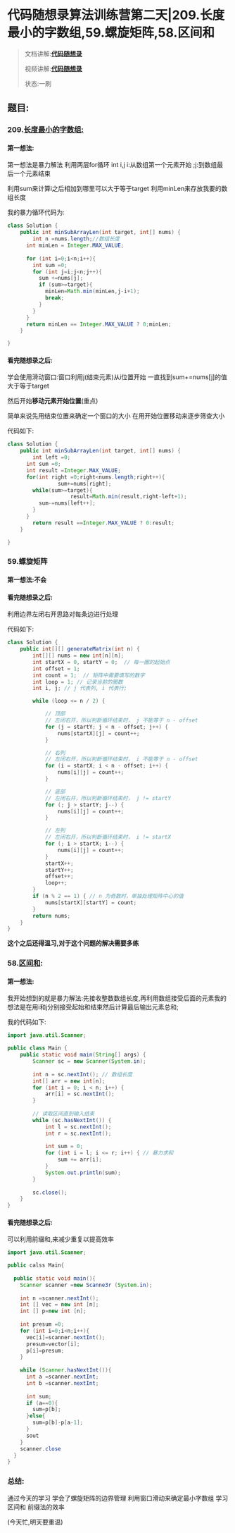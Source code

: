 # 代码随想录算法训练营第二天|209.长度最小的字数组,59.螺旋矩阵,58.区间和



> 文档讲解:[**代码随想录**](https://programmercarl.com/0977.%E6%9C%89%E5%BA%8F%E6%95%B0%E7%BB%84%E7%9A%84%E5%B9%B3%E6%96%B9.html#%E6%80%9D%E8%B7%AF)
>
> 视频讲解:[**代码随想录**](https://www.bilibili.com/video/BV1tZ4y1q7XE/?vd_source=536f01d8d7a74e18b43740216a40d3aa)
>
> 状态:一刷



## 题目:

### 209.[长度最小的字数组:](https://leetcode.cn/problems/minimum-size-subarray-sum/description/)

#### 第一想法:

第一想法是暴力解法 利用两层for循环 int i,j  i:从数组第一个元素开始 ;j:到数组最后一个元素结束

利用sum来计算i之后相加到哪里可以大于等于target 利用minLen来存放我要的数组长度

我的暴力循环代码为:

```java
class Solution {
    public int minSubArrayLen(int target, int[] nums) {
    	int n =nums.length;//数组长度
      int minLen = Integer.MAX_VALUE;
      
      for (int i=0;i<n;i++){
        int sum =0;
        for (int j=i;j<n;j++){
          sum +=nums[j];
          if (sum>=target){
            minLen=Math.min(minLen,j-i+1);
            break;
          }
        }
      }
      return minLen == Integer.MAX_VALUE ? 0;minLen;
    }

}
```



#### 看完随想录之后:

学会使用滑动窗口:窗口利用j(结束元素)从i位置开始 一直找到sum+=nums[j]的值大于等于target

然后开始**移动元素开始位置**(重点)

简单来说先用结束位置来确定一个窗口的大小 在用开始位置移动来逐步筛查大小

代码如下:

```java
class Solution {
    public int minSubArrayLen(int target, int[] nums) {
    	int left =0;
      int sum =0;
      int result =Integer.MAX_VALUE;
      for(int right =0;right<nums.length;right++){
				sum+=nums[right];
        while(sum>=target){
					result=Math.min(result,right-left+1);
          sum-=nums[left++];
        }
      }
        return result ==Integer.MAX_VALUE ? 0:result;
    }

}

```

### 59.螺旋矩阵

#### 第一想法:不会

#### 看完随想录之后:

利用边界左闭右开思路对每条边进行处理

代码如下:

```java
class Solution {
    public int[][] generateMatrix(int n) {
        int[][] nums = new int[n][n];
        int startX = 0, startY = 0;  // 每一圈的起始点
        int offset = 1;
        int count = 1;  // 矩阵中需要填写的数字
        int loop = 1; // 记录当前的圈数
        int i, j; // j 代表列, i 代表行;

        while (loop <= n / 2) {

            // 顶部
            // 左闭右开，所以判断循环结束时， j 不能等于 n - offset
            for (j = startY; j < n - offset; j++) {
                nums[startX][j] = count++;
            }

            // 右列
            // 左闭右开，所以判断循环结束时， i 不能等于 n - offset
            for (i = startX; i < n - offset; i++) {
                nums[i][j] = count++;
            }

            // 底部
            // 左闭右开，所以判断循环结束时， j != startY
            for (; j > startY; j--) {
                nums[i][j] = count++;
            }

            // 左列
            // 左闭右开，所以判断循环结束时， i != startX
            for (; i > startX; i--) {
                nums[i][j] = count++;
            }
            startX++;
            startY++;
            offset++;
            loop++;
        }
        if (n % 2 == 1) { // n 为奇数时，单独处理矩阵中心的值
            nums[startX][startY] = count;
        }
        return nums;
    }
}


```

**这个之后还得温习,对于这个问题的解决需要多练**

### 58.[区间和](https://kamacoder.com/problempage.php?pid=1070):

#### 第一想法:

我开始想到的就是暴力解法:先接收整数数组长度,再利用数组接受后面的元素我的想法是在用i和j分别接受起始和结束然后计算最后输出元素总和;

我的代码如下:

```java
import java.util.Scanner;

public class Main {
    public static void main(String[] args) {
        Scanner sc = new Scanner(System.in);
        
        int n = sc.nextInt(); // 数组长度
        int[] arr = new int[n];
        for (int i = 0; i < n; i++) {
            arr[i] = sc.nextInt();
        }
        
        // 读取区间直到输入结束
        while (sc.hasNextInt()) {
            int l = sc.nextInt();
            int r = sc.nextInt();
            
            int sum = 0;
            for (int i = l; i <= r; i++) { // 暴力求和
                sum += arr[i];
            }
            System.out.println(sum);
        }
        
        sc.close();
    }
}

```

#### 看完随想录之后:

可以利用前缀和,来减少重复以提高效率

```java
import java.util.Scanner;

public calss Main{
  
  public static void main(){
    Scanner scanner =new Scanne3r (System.in);
    
    int n =scanner.nextInt();
    int [] vec = new int [n];
    int [] p=new int [n];
    
    int presum =0;
    for (int i=0;i<n;i++){
      vec[i]=scanner.nextInt();
      presum=vector[i];
      p[i]=presum;
    }
    
    while (Scanner.hasNextInt()){
      int a =scanner.nextInt;
      int b =scanner.nextInt;
      
      int sum;
      if (a==0){
        sum=p[b];
      }else{
        sum=p[b]-p[a-1];
      }
      sout
    }
    scanner.close
  }
}
```

### 总结:

通过今天的学习 学会了螺旋矩阵的边界管理 利用窗口滑动来确定最小字数组 学习区间和 前缀法的效率 

(今天忙,明天要重温)

